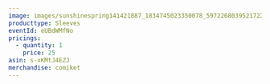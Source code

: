 ```yaml
---
image: images/sunshinespring141421887_1834745023350078_597226803952172244_n.png
producttype: Sleeves
eventId: eUBdWMfNo
pricings:
  - quantity: 1
    price: 25
asin: s-xKMtJ4EZJ
merchandise: comiket
---
```

